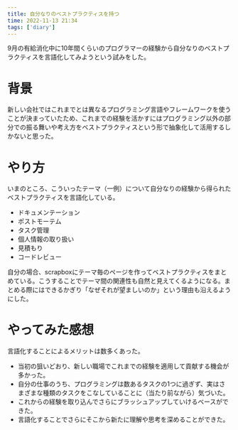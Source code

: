 ```yaml
---
title: 自分なりのベストプラクティスを持つ
time: 2022-11-13 21:34
tags: ['diary']
---
```


9月の有給消化中に10年間くらいのプログラマーの経験から自分なりのベストプラクティスを言語化してみようという試みをした。

# 背景
新しい会社ではこれまでとは異なるプログラミング言語やフレームワークを使うことが決まっていたため、これまでの経験を活かすにはプログラミング以外の部分での振る舞いや考え方をベストプラクティスという形で抽象化して活用するしかないと思った。

# やり方
いまのところ、こういったテーマ（一例）について自分なりの経験から得られたベストプラクティスを言語化している。

- ドキュメンテーション
- ポストモーテム
- タスク管理
- 個人情報の取り扱い
- 見積もり
- コードレビュー

自分の場合、scrapboxにテーマ毎のページを作ってベストプラクティスをまとめている。こうすることでテーマ間の関連性も自然と見えてくるようになる。まとめる際にはできるかぎり「なぜそれが望ましいのか」という理由も沿えるようにした。

# やってみた感想
言語化することによるメリットは数多くあった。

- 当初の狙いどおり、新しい職場でこれまでの経験を適用して貢献する機会が多かった。
- 自分の仕事のうち、プログラミングは数あるタスクの1つに過ぎず、実はさまざまな種類のタスクをこなしていることに（当たり前ながら）気づいた。
- これからの経験を取り込んでさらにブラッシュアップしていけるベースができた。
- 言語化することでさらにそこから新たに理解や思考を深めることができた。
